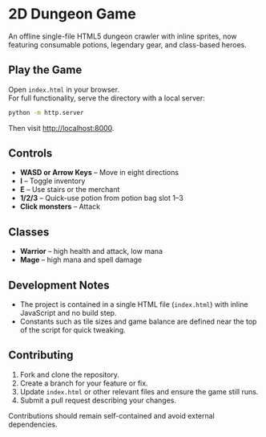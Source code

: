 # 2D Dungeon Game

An offline single-file HTML5 dungeon crawler with inline sprites, now featuring consumable potions, legendary gear, and class-based heroes.

## Play the Game
Open `index.html` in your browser.  
For full functionality, serve the directory with a local server:

```bash
python -m http.server
```

Then visit [http://localhost:8000](http://localhost:8000).

## Controls
- **WASD or Arrow Keys** – Move in eight directions
- **I** – Toggle inventory
- **E** – Use stairs or the merchant
- **1/2/3** – Quick-use potion from potion bag slot 1–3
- **Click monsters** – Attack

## Classes
- **Warrior** – high health and attack, low mana
- **Mage** – high mana and spell damage

## Development Notes
- The project is contained in a single HTML file (`index.html`) with inline JavaScript and no build step.
- Constants such as tile sizes and game balance are defined near the top of the script for quick tweaking.

## Contributing
1. Fork and clone the repository.
2. Create a branch for your feature or fix.
3. Update `index.html` or other relevant files and ensure the game still runs.
4. Submit a pull request describing your changes.

Contributions should remain self-contained and avoid external dependencies.

